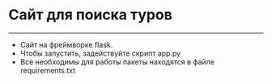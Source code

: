 # Сайт для поиска туров  
___
* Cайт на фреймворке flask.  
* Чтобы запустить, задействуйте скрипт app.py  
* Все необходимы для работы пакеты находятся в файле requirements.txt  
